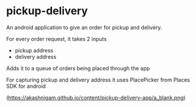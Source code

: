 # pickup-delivery

An android application to give an order for pickup and delivery.

For every order request, it takes 2 inputs 
* pickup address 
* delivery address 

Adds it to a queue of orders being placed through the app

For capturing pickup and delivery address it uses PlacePicker from Places SDK for android

(https://akashnigam.github.io/content/pickup-delivery-app/a_blank.png)
